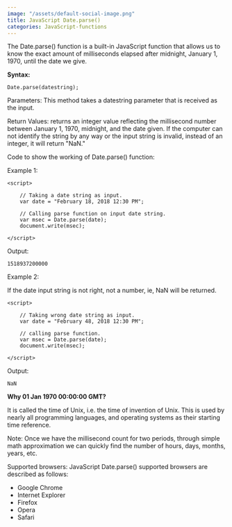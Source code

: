 ```yaml
---
image: "/assets/default-social-image.png"
title: JavaScript Date.parse()
categories: JavaScript-functions
---
```


The Date.parse() function is a built-in JavaScript function that allows us to know the exact amount of milliseconds elapsed after midnight, January 1, 1970, until the date we give.

**Syntax:**

`Date.parse(datestring);`

Parameters: This method takes a datestring parameter that is received as the input.

Return Values: returns an integer value reflecting the millisecond number between January 1, 1970, midnight, and the date given. If the computer can not identify the string by any way or the input string is invalid, instead of an integer, it will return "NaN."

Code to show the working of Date.parse() function:

Example 1:

```
<script> 
  
    // Taking a date string as input. 
    var date = "February 18, 2018 12:30 PM"; 
      
    // Calling parse function on input date string. 
    var msec = Date.parse(date); 
    document.write(msec); 
      
</script> 
```

Output:

`1518937200000`

Example 2:

If the date input string is not right, not a number, ie, NaN will be returned.

```
<script> 
  
    // Taking wrong date string as input. 
    var date = "February 48, 2018 12:30 PM"; 
      
    // calling parse function. 
    var msec = Date.parse(date); 
    document.write(msec); 
      
</script> 
```

Output:

`NaN`

**Why 01 Jan 1970 00:00:00 GMT?**

It is called the time of Unix, i.e. the time of invention of Unix. This is used by nearly all programming languages, and operating systems as their starting time reference.

Note: Once we have the millisecond count for two periods, through simple math approximation we can quickly find the number of hours, days, months, years, etc.

Supported browsers: JavaScript Date.parse() supported browsers are described as follows:

* Google Chrome
* Internet Explorer
* Firefox
* Opera
* Safari